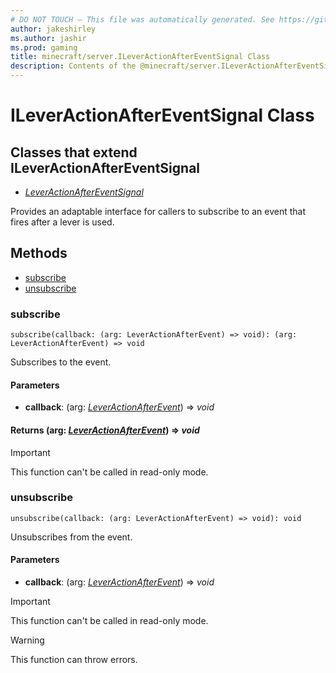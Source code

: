 ```yaml
---
# DO NOT TOUCH — This file was automatically generated. See https://github.com/mojang/minecraftapidocsgenerator to modify descriptions, examples, etc.
author: jakeshirley
ms.author: jashir
ms.prod: gaming
title: minecraft/server.ILeverActionAfterEventSignal Class
description: Contents of the @minecraft/server.ILeverActionAfterEventSignal class.
---
```

# ILeverActionAfterEventSignal Class

## Classes that extend ILeverActionAfterEventSignal
- [*LeverActionAfterEventSignal*](LeverActionAfterEventSignal.md)

Provides an adaptable interface for callers to subscribe to an event that fires after a lever is used.

## Methods
- [subscribe](#subscribe)
- [unsubscribe](#unsubscribe)

### **subscribe**
`
subscribe(callback: (arg: LeverActionAfterEvent) => void): (arg: LeverActionAfterEvent) => void
`

Subscribes to the event.

#### **Parameters**
- **callback**: (arg: [*LeverActionAfterEvent*](LeverActionAfterEvent.md)) => *void*

#### **Returns** (arg: [*LeverActionAfterEvent*](LeverActionAfterEvent.md)) => *void*

> [!IMPORTANT]
> This function can't be called in read-only mode.

### **unsubscribe**
`
unsubscribe(callback: (arg: LeverActionAfterEvent) => void): void
`

Unsubscribes from the event.

#### **Parameters**
- **callback**: (arg: [*LeverActionAfterEvent*](LeverActionAfterEvent.md)) => *void*

> [!IMPORTANT]
> This function can't be called in read-only mode.

> [!WARNING]
> This function can throw errors.
